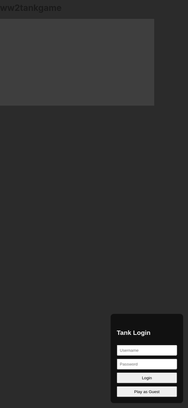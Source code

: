 # ww2tankgame

<!DOCTYPE html>
<html lang="en">
<head>
  <meta charset="UTF-8">
  <title>WWII Tank Game</title>
  <style>
    html, body {
      margin: 0;
      padding: 0;
      overflow: hidden;
      background: #2b2b2b;
    }
    #gameCanvas {
      display: block;
      margin: 0 auto;
      background-color: #3e3e3e;
    }
    #loginBox {
      position: absolute;
      top: 30%;
      left: 50%;
      transform: translate(-50%, -50%);
      background: #111;
      padding: 20px;
      color: white;
      border-radius: 10px;
      display: flex;
      flex-direction: column;
      gap: 10px;
      font-family: sans-serif;
    }
    #loginBox input, #loginBox button {
      padding: 8px;
    }
  </style>
</head>
<body>
  <canvas id="gameCanvas" width="1280" height="720"></canvas>

  <div id="loginBox">
    <h2>Tank Login</h2>
    <input id="username" placeholder="Username">
    <input id="password" placeholder="Password" type="password">
    <button onclick="login()">Login</button>
    <button onclick="guest()">Play as Guest</button>
  </div>

  <script>
    const canvas = document.getElementById('gameCanvas');
    const ctx = canvas.getContext('2d');
    const loginBox = document.getElementById('loginBox');
    let isFullscreen = false;

    let player = {
      x: 500, y: 500, w: 40, h: 60, speed: 2,
      color: "green", unlocked: false,
    };

    let camera = { x: 0, y: 0, follow: true };

    const keys = {};

    const obstacles = [
      { x: 700, y: 500, w: 50, h: 50, type: "rock" },
      { x: 1000, y: 300, w: 50, h: 50, type: "bush" }
    ];

    function login() {
      const u = document.getElementById("username").value;
      const p = document.getElementById("password").value;
      if (u === "ComradeNapoleon" && p === "extremelysecurepassword") {
        player.unlocked = true;
        alert("Admin access granted");
      }
      loginBox.style.display = "none";
    }

    function guest() {
      loginBox.style.display = "none";
    }

    window.addEventListener("keydown", e => {
      keys[e.key] = true;
      if (e.key === 'c') camera.follow = true;
      if (e.key === 'f') toggleFullscreen();
    });

    window.addEventListener("keyup", e => {
      keys[e.key] = false;
    });

    function toggleFullscreen() {
      if (!isFullscreen) {
        if (canvas.requestFullscreen) canvas.requestFullscreen();
        isFullscreen = true;
      } else {
        document.exitFullscreen();
        isFullscreen = false;
      }
    }

    function drawTank(tank) {
      ctx.fillStyle = tank.color;
      ctx.fillRect(tank.x - camera.x, tank.y - camera.y, tank.w, tank.h);
    }

    function drawObstacles() {
      for (let o of obstacles) {
        ctx.fillStyle = o.type === "rock" ? "#444" : "#0a0";
        ctx.fillRect(o.x - camera.x, o.y - camera.y, o.w, o.h);
      }
    }

    function update() {
      if (keys['w']) player.y -= player.speed;
      if (keys['s']) player.y += player.speed;
      if (keys['a']) player.x -= player.speed;
      if (keys['d']) player.x += player.speed;

      if (!camera.follow) {
        if (keys['ArrowUp']) camera.y -= 5;
        if (keys['ArrowDown']) camera.y += 5;
        if (keys['ArrowLeft']) camera.x -= 5;
        if (keys['ArrowRight']) camera.x += 5;
      } else {
        camera.x = player.x - canvas.width / 2 + player.w / 2;
        camera.y = player.y - canvas.height / 2 + player.h / 2;
      }
    }

    function render() {
      ctx.clearRect(0, 0, canvas.width, canvas.height);
      drawObstacles();
      drawTank(player);
      requestAnimationFrame(loop);
    }

    function loop() {
      update();
      render();
    }

    loop();
  </script>
</body>
</html>

